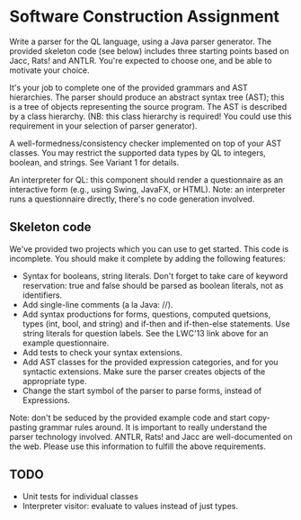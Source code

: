Software Construction Assignment
================================

Write a parser for the QL language, using a Java parser generator. The provided skeleton code (see below) includes
three starting points based on Jacc, Rats! and ANTLR. You're expected to choose one, and be able to motivate your
choice.

It's your job to complete one of the provided grammars and AST hierarchies.
The parser should produce an abstract syntax tree (AST); this is a tree of objects representing the source program. The
AST is described by a class hierarchy. (NB: this class hierarchy is required! You could use this requirement in your
selection of parser generator).

A well-formedness/consistency checker implemented on top of your AST classes. You may restrict the supported data types
by QL to integers, boolean, and strings. See Variant 1 for details.

An interpreter for QL: this component should render a questionnaire as an interactive form (e.g., using Swing, JavaFX,
or HTML). Note: an interpreter runs a questionnaire directly, there's no code generation involved.

Skeleton code
-------------
We've provided two projects which you can use to get started. This code is incomplete. You should make it complete by
adding the following features:
- Syntax for booleans, string literals. Don't forget to take care of keyword reservation: true and false should be
  parsed as boolean literals, not as identifiers.
- Add single-line comments (a la Java: //).
- Add syntax productions for forms, questions, computed quetsions, types (int, bool, and string) and if-then and
  if-then-else statements. Use string literals for question labels. See the LWC'13 link above for an example
  questionnaire.
- Add tests to check your syntax extensions.
- Add AST classes for the provided expression categories, and for you syntactic extensions. Make sure the parser
  creates objects of the appropriate type.
- Change the start symbol of the parser to parse forms, instead of Expressions.

Note: don't be seduced by the provided example code and start copy-pasting grammar rules around. It is important to
      really understand the parser technology involved. ANTLR, Rats! and Jacc are well-documented on the web. Please
      use this information to fulfill the above requirements.

TODO
----
- Unit tests for individual classes
- Interpreter visitor: evaluate to values instead of just types.
